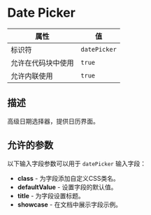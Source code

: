 # Date Picker

| 属性 | 值 |
|------|----|
| 标识符 | `datePicker` |
| 允许在代码块中使用 | `true` |
| 允许内联使用 | `true` |

## 描述

高级日期选择器，提供日历界面。

## 允许的参数

以下输入字段参数可以用于 `datePicker` 输入字段：

- **class** - 为字段添加自定义CSS类名。
- **defaultValue** - 设置字段的默认值。
- **title** - 为字段设置标题。
- **showcase** - 在文档中展示字段示例。
